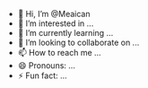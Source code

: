 - 👋 Hi, I’m @Meaican
- 👀 I’m interested in ...
- 🌱 I’m currently learning ...
- 💞️ I’m looking to collaborate on ...
- 📫 How to reach me ...
- 😄 Pronouns: ...
- ⚡ Fun fact: ...

<!---
Meaican/Meaican is a ✨ special ✨ repository because its `README.md` (this file) appears on your GitHub profile.
You can click the Preview link to take a look at your changes.
--->
